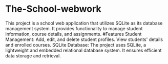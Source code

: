 # The-School-webwork
This project is a school web application that utilizes SQLite as its database management system. It provides functionality to manage student information, course details, and assignments. 
#Features
Student Management: Add, edit, and delete student profiles. View students' details and enrolled courses.
SQLite Database: The project uses SQLite, a lightweight and embedded relational database system. It ensures efficient data storage and retrieval.


